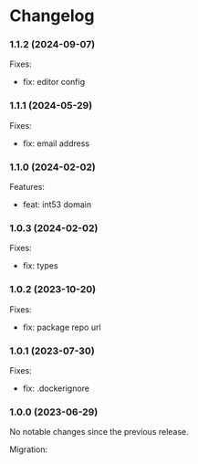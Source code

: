# Changelog

### 1.1.2 (2024-09-07)

Fixes:

-   fix: editor config

### 1.1.1 (2024-05-29)

Fixes:

-   fix: email address

### 1.1.0 (2024-02-02)

Features:

-   feat: int53 domain

### 1.0.3 (2024-02-02)

Fixes:

-   fix: types

### 1.0.2 (2023-10-20)

Fixes:

-   fix: package repo url

### 1.0.1 (2023-07-30)

Fixes:

-   fix: .dockerignore

### 1.0.0 (2023-06-29)

No notable changes since the previous release.

Migration:
